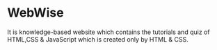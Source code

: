 # WebWise
It is knowledge-based website which contains the tutorials and quiz of HTML,CSS &amp; JavaScript which is created only by HTML &amp; CSS.
